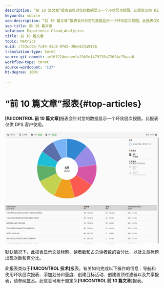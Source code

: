 ```yaml
---
description: “前 10 篇文章”报表会针对您的数据显示一个环状层次视图。此报表仅供 Digital Publishing Suite (DPS) 客户使用。
keywords: mobile
seo-description: “前 10 篇文章”报表会针对您的数据显示一个环状层次视图。此报表仅供 Digital Publishing Suite (DPS) 客户使用。
seo-title: 前 10 篇文章
solution: Experience Cloud,Analytics
title: 前 10 篇文章
topic: Metrics
uuid: cf53cc0b-7c84-41c8-97d5-d9ee833a916b
translation-type: tm+mt
source-git-commit: ae16f224eeaeefa29b2e1479270a72694c79aaa0
workflow-type: tm+mt
source-wordcount: '137'
ht-degree: 100%

---
```



# “前 10 篇文章”报表{#top-articles}

**[!UICONTROL 前 10 篇文章]**&#x200B;报表会针对您的数据显示一个环状层次视图。此报表仅供 DPS 客户使用。

![](assets/dps_top_10.png)

默认情况下，此报表显示文章标题、读者数和占总读者数的百分比，以及文章标题出现次数和百分比。

此报表类似于&#x200B;**[!UICONTROL 技术]**&#x200B;报表。有关如何完成以下操作的信息：导航和使用环状层次报表、添加划分和量度、创建目标活动、创建置顶过滤器以及共享报表，请参阅[技术](/help/using/usage/reports-technology.md)。此信息可用于自定义&#x200B;**[!UICONTROL 前 10 篇文章]**&#x200B;报表。
